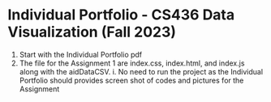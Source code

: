 # Individual Portfolio - CS436 Data Visualization (Fall 2023)
1. Start with the Individual Portfolio pdf
2. The file for the Assignment 1 are index.css, index.html, and index.js along with the aidDataCSV.
    i. No need to run the project as the Individual Portfolio should provides screen shot of codes and pictures for the Assignment
